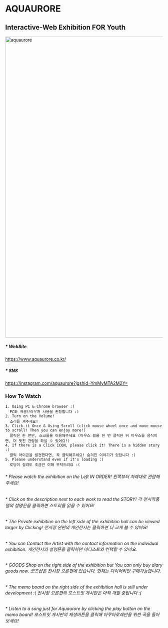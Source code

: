 # AQUAURORE
## Interactive-Web Exhibition FOR Youth

<img width="960" alt="aquaurore" src="https://user-images.githubusercontent.com/80036437/175542640-589f44e3-e948-473a-9d33-582e78416555.png">

##### * WebSite
https://www.aquaurore.co.kr/

##### * SNS
https://instagram.com/aquaurore?igshid=YmMyMTA2M2Y=

### How To Watch
```
1. Using PC & Chrome browser :)
  PC와 크롬브라우저 사용을 권장합니다 :)
2. Turn on the Volume!
  소리를 켜주세요!
3. Click it Once & Using Scroll (click mouse wheel once and move mouse to scroll! Then you can enjoy more!)
  클릭은 한 번만, 스크롤을 이용해주세요 (마우스 휠을 한 번 클릭한 뒤 마우스를 움직이면, 더 멋진 관람을 하실 수 있어요!)
4. If there is a Click ICON, please click it! There is a hidden story :)
  클릭 아이콘을 발견했다면, 꼭 클릭해주세요! 숨겨진 이야기가 있답니다 :)
5. Please understand even if it's loading :(
  로딩이 걸려도 조금만 이해 부탁드려요 :(
```


###### * Please watch the exhibition on the Left IN ORDER!  왼쪽부터 차례대로 관람해주세요!
###### * Click on the description next to each work to read the STORY!  각 전시작품 옆의 설명문을 클릭하면 스토리를 읽을 수 있어요!
###### * The Private exhibition on the left side of the exhibition hall can be viewed larger by Clicking!  전시장 왼편의 개인전시는 클릭하면 더 크게 볼 수 있어요!
###### * You can Contact the Artist with the contact information on the individual exhibition.  개인전시의 설명문을 클릭하면 아티스트와 컨택할 수 있어요.
###### * GOODS Shop on the right side of the exhibition but You can only buy diary goods now.  굿즈샵은 전시장 오른편에 있습니다. 현재는 다이어리만 구매가능합니다.
###### * The memo board on the right side of the exhibition hall is still under development :(  전시장 오른편의 포스트잇 게시판은 아직 개발 중입니다 :(
###### * Listen to a song just for Aquaurore by clicking the play button on the memo board!  포스트잇 게시판의 재생버튼을 클릭해 아쿠아로레만을 위한 곡을 들어보세요!
